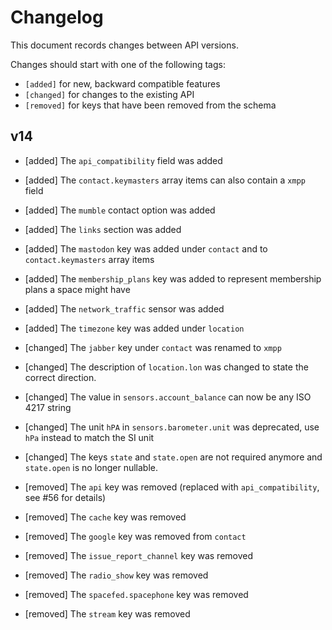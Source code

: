 # Changelog

This document records changes between API versions.

Changes should start with one of the following tags:

- `[added]` for new, backward compatible features
- `[changed]` for changes to the existing API
- `[removed]` for keys that have been removed from the schema

## v14

- [added] The `api_compatibility` field was added
- [added] The `contact.keymasters` array items can also contain a `xmpp` field
- [added] The `mumble` contact option was added
- [added] The `links` section was added
- [added] The `mastodon` key was added under `contact` and to `contact.keymasters` array items
- [added] The `membership_plans` key was added to represent membership plans a space might have
- [added] The `network_traffic` sensor was added
- [added] The `timezone` key was added under `location`

- [changed] The `jabber` key under `contact` was renamed to `xmpp`
- [changed] The description of `location.lon` was changed to state the correct direction.
- [changed] The value in `sensors.account_balance` can now be any ISO 4217 string
- [changed] The unit `hPA` in `sensors.barometer.unit` was deprecated, use `hPa` instead to match the SI unit
- [changed] The keys `state` and `state.open` are not required anymore and `state.open` is no longer nullable.

- [removed] The `api` key was removed (replaced with `api_compatibility`, see #56 for details)
- [removed] The `cache` key was removed
- [removed] The `google` key was removed from `contact`
- [removed] The `issue_report_channel` key was removed
- [removed] The `radio_show` key was removed
- [removed] The `spacefed.spacephone` key was removed
- [removed] The `stream` key was removed
